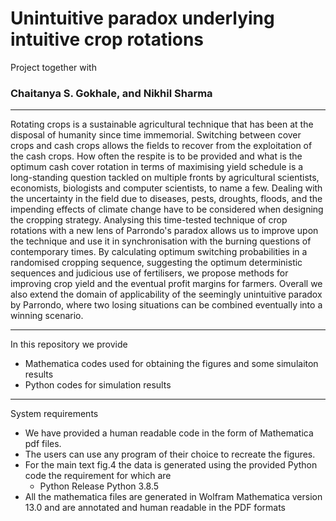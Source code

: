 # Unintuitive paradox underlying intuitive crop rotations

Project together with 

### Chaitanya S. Gokhale, and Nikhil Sharma

---

Rotating crops is a sustainable agricultural technique that has been at the disposal of humanity since time immemorial.
Switching between cover crops and cash crops allows the fields to recover from the exploitation of the cash crops.
How often the respite is to be provided and what is the optimum cash cover rotation in terms of maximising yield schedule is a long-standing question tackled on multiple fronts by agricultural scientists, economists, biologists and computer scientists, to name a few.
Dealing with the uncertainty in the field due to diseases, pests, droughts, floods, and the impending effects of climate change have to be considered when designing the cropping strategy.
Analysing this time-tested technique of crop rotations with a new lens of Parrondo's paradox allows us to improve upon the technique and use it in synchronisation with the burning questions of contemporary times.
By calculating optimum switching probabilities in a randomised cropping sequence, suggesting the optimum deterministic sequences and judicious use of fertilisers, we propose methods for improving crop yield and the eventual profit margins for farmers.
Overall we also extend the domain of applicability of the seemingly unintuitive paradox by Parrondo, where two losing situations can be combined eventually into a winning scenario.

----

In this repository we provide 

- Mathematica codes used for obtaining the figures and some simulaiton results
- Python codes for simulation results

----

System requirements

- We have provided a human readable code in the form of Mathematica pdf files.
- The users can use any program of their choice to recreate the figures.
- For the main text fig.4 the data is generated using the provided Python code the requirement for which are 
  - Python Release Python 3.8.5
- All the mathematica files are generated in Wolfram Mathematica version 13.0 and are annotated and human readable in the PDF formats
